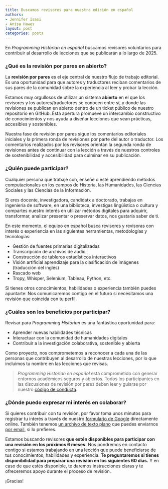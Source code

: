 ```yaml
---
title: Buscamos revisores para nuestra edición en español
authors: 
- Jennifer Isasi
- Anisa Hawes
layout: post
categories: posts 
---
```


En _Programming Historian en español_ buscamos revisores voluntarios para contribuir al desarrollo de lecciones que se publicarán a lo largo de 2025. 

### ¿Qué es la revisión por pares en abierto?

La **revisión por pares** es el eje central de nuestro flujo de trabajo editorial. Es una oportunidad para que autores y traductores reciban comentarios de sus pares de la comunidad sobre la experiencia al leer y probar la lección.

Estamos muy orgullosos de utilizar un sistema **abierto** en el que los revisores y los autores/traductores se conocen entre sí, y donde las revisiones se publican en abierto dentro de un ticket público de nuestro repositorio en GitHub. Esta apertura promueve un intercambio constructivo de conocimientos y nos ayuda a diseñar lecciones que sean prácticas, accesibles y sostenibles.
 
Nuestra fase de revisión por pares sigue los comentarios editoriales iniciales y la primera ronda de revisiones por parte del autor o traductor. Los comentarios realizados por los revisores orientan la segunda ronda de revisiones antes de continuar con la lección a través de nuestros controles de sostenibilidad y accesibilidad para culminar en su publicación.


### ¿Quién puede participar?

Cualquier persona que trabaje con, enseñe o esté aprendiendo métodos computacionales en los campos de Historia, las Humanidades, las Ciencias Sociales y las Ciencias de la Información.

Si eres docente, investigadora, candidatx a doctorado, trabajas en ingeniería de software, en una biblioteca, investigas lingüística o cultura y compartes nuestro interés en utilizar métodos digitales para adquirir, transformar, analizar presentar o preservar datos, nos gustaría saber de ti. 


En este momento, el equipo en español busca revisores y revisoras con interés o experiencia en las siguientes herramientas, metodologías y tecnologías: 

- Gestión de fuentes primarias digitalizadas  
- Transcripción de archivos de audio  
- Construcción de tableros estadísticos interactivos  
- Visión artificial aprendizaje para la clasificación de imágenes (traducción del inglés)  
- Rascado web  
- Tropy, Whisper, Selenium, Tableau, Python, etc.  

Si tienes otros conocimientos, habilidades o experiencia también puedes apuntarte: Nos comunicaremos contigo en el futuro si necesitamos una revisión que coincida con tu perfil.

### ¿Cuáles son los beneficios por participar?

Revisar para _Programming Historian_ es una fantástica oportunidad para: 

- Aprender nuevas habilidades técnicas    
- Interactuar con la comunidad de humanidades digitales  
- Contribuir a la investigación colaborativa, sostenible y abierta  

Como proyecto, nos comprometemos a reconocer a cada una de las personas que contribuyen al desarrollo de nuestras lecciones, por lo que incluímos tu nombre en las lecciones que revisas.

>_Programming Historian en español_ está comprometido con generar entornos académicos seguros y abiertos. Todos los participantes en las discusiones de revisión por pares deben leer y guiarse por nuestro [código de conducta](https://github.com/programminghistorian/jekyll/blob/gh-pages/CODE_OF_CONDUCT.md).

### ¿Dónde puedo expresar mi interés en colaborar?

Si quieres contribuir con tu revisión, por favor toma unos minutos para registrar tu interés a través de nuestro [formulario de Google](https://forms.gle/L1vXpoave9P7M7U76) directamente online. También tenemos [un archivo de texto plano](/assets/forms/es-ph-revisi%C3%B3n-por-pares-formulario.txt) que puedes enviarnos [por email](mailto:publishing.assistant@programminghistorian.org), si lo prefieres.

Estamos buscando revisores **que estén disponibles para participar con una revisión en los próximos 6 meses.** Nos pondremos en contacto contigo si estamos trabajando en una lección que puede beneficiarse de tus conocimientos, habilidades y experiencia. **Te preguntaremos si tienes disponibilidad para preparar una revisión en los siguientes 60 días.** Y en caso de que estés disponible, te daremos instrucciones claras y te ofreceremos apoyo durante el proceso de revisión.

¡Gracias!
